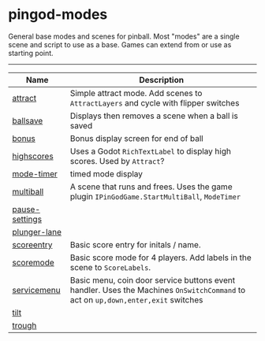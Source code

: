 # pingod-modes

General base modes and scenes for pinball. Most "modes" are a single scene and script to use as a base. Games can extend from or use as starting point.

---
| Name |  Description 
| --- | --- |
| [attract](attract) | Simple attract mode. Add scenes to `AttractLayers` and cycle with flipper switches
| [ballsave](ballsave)  | Displays then removes a scene when a ball is saved
| [bonus](bonus) | Bonus display screen for end of ball 
| [highscores](highscores) | Uses a Godot `RichTextLabel` to display high scores. Used by `Attract`?
| [mode-timer](mode-timer) | timed mode display
| [multiball](multiball)| A scene that runs and frees. Uses the game plugin `IPinGodGame.StartMultiBall`, `ModeTimer`
| [pause-settings](pause-settings) | 
| [plunger-lane](plunger-lane)  | |
| [scoreentry](scoreentry) | Basic score entry for initals / name. | 
| [scoremode](scoremode) | Basic score mode for 4 players. Add labels in the scene to `ScoreLabels`. 
| [servicemenu](servicemenu) | Basic menu, coin door service buttons event handler. Uses the Machines `OnSwitchCommand` to act on `up,down,enter,exit` switches
| [tilt](tilt) | 
| [trough](trough) | 
